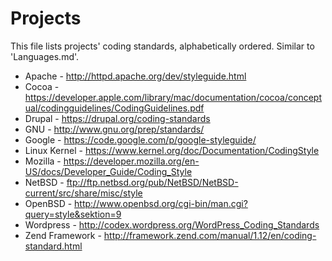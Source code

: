 Projects
========

This file lists projects' coding standards, alphabetically ordered. Similar to 'Languages.md'.

* Apache - http://httpd.apache.org/dev/styleguide.html
* Cocoa - https://developer.apple.com/library/mac/documentation/cocoa/conceptual/codingguidelines/CodingGuidelines.pdf
* Drupal - https://drupal.org/coding-standards
* GNU - http://www.gnu.org/prep/standards/
* Google - https://code.google.com/p/google-styleguide/
* Linux Kernel - https://www.kernel.org/doc/Documentation/CodingStyle
* Mozilla - https://developer.mozilla.org/en-US/docs/Developer_Guide/Coding_Style
* NetBSD - ftp://ftp.netbsd.org/pub/NetBSD/NetBSD-current/src/share/misc/style
* OpenBSD - http://www.openbsd.org/cgi-bin/man.cgi?query=style&sektion=9
* Wordpress - http://codex.wordpress.org/WordPress_Coding_Standards
* Zend Framework - http://framework.zend.com/manual/1.12/en/coding-standard.html
